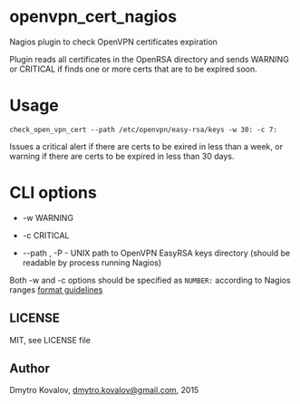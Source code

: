 openvpn_cert_nagios
===================

Nagios plugin to check OpenVPN certificates expiration

Plugin reads all certificates in the OpenRSA directory and sends WARNING or CRITICAL if finds one or more certs that are to be expired soon.


Usage
===========

    check_open_vpn_cert --path /etc/openvpn/easy-rsa/keys -w 30: -c 7:

Issues a critical alert if there are certs to be exired in less than a week, or warning if there are certs to be expired in less than 30 days.

CLI options
======================

- -w <days> WARNING

- -c <days> CRITICAL

- --path <PATH>, -P <PATH> - UNIX path to OpenVPN EasyRSA keys directory (should be readable by process running Nagios)

Both -w and -c options should be specified as `NUMBER:` according to Nagios ranges [format guidelines](https://nagios-plugins.org/doc/guidelines.html#THRESHOLDFORMAT)

LICENSE
-----------

MIT, see LICENSE file

Author
-----------

Dmytro Kovalov, dmytro.kovalov@gmail.com, 2015
